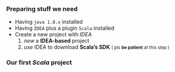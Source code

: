 ### Preparing stuff we need
- Having ```java 1.8.x``` installed
- Having ```IDEA``` plus a plugin ```Scala``` installed
- Create a new project with *IDEA*
    1. *new* a **IDEA-based** project 
    2. *use* IDEA to download **Scala’s SDK** <small>( pls **be patient** at this step )</small>

### Our first *Scala* project